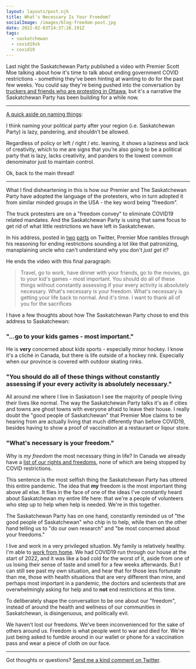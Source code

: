 ```yaml
---
layout: layouts/post.njk
title: What's Necessary Is Your Freedom?
socialImage: /images/blog-freedom-post.jpg
date: 2022-02-03T14:37:26.191Z
tags:
  - saskatchewan
  - covid19sk
  - covid19
---
```

Last night the Saskatchewan Party published a video with Premier Scott Moe talking about how it's time to talk about ending government COVID restrictions - something they've been hinting at wanting to do for the past few weeks. You could say they're being pushed into the conversation by [truckers and friends who are protesting in Ottawa](https://www.bbc.com/news/world-us-canada-60202050), but it's a narrative the Saskatchewan Party has been building for a while now.

---

[A quick aside on naming things](https://twitter.com/ichrisalt/status/1489254180548005891?s=21):

I think naming your political party after your region (i.e. Saskatchewan Party) is lazy, pandering, and shouldn't be allowed. 

Regardless of policy or left / right / etc. leaning, it shows a laziness and lack of creativity, which to me are signs that you’re also going to be a political party that is lazy, lacks creativity, and panders to the lowest common denominator just to maintain control.

Ok, back to the main thread!

---

What I find disheartening in this is how our Premier and The Saskatchewan Party have adopted the language of the protesters, who in turn adopted it from similar minded groups in the USA - the key word being "freedom".

The truck protesters are on a "freedom convey" to eliminate COVID19 related mandates. And the Saskatchewan Party is using that same focus to get rid of what little restrictions we have left in Saskatchewan.

In his address, posted in [two](https://twitter.com/premierscottmoe/status/1489045180745494529?s=21) [parts](https://twitter.com/premierscottmoe/status/1489045258553995265?s=21) on Twitter, Premier Moe rambles through his reasoning for ending restrictions sounding a lot like that patronizing, mansplaining uncle who can't understand why you don't *just get it?* 

He ends the video with this final paragraph:

> Travel, go to work, have dinner with your friends, go to the movies, go to your kid's games - most important. You should do all of these things without constantly assessing if your every activity is absolutely necessary. What's necessary is your freedom. What's necessary is getting your life back to normal. And it's time. I want to thank all of you for the sacrifices

I have a few thoughts about how The Saskatchewan Party chose to end this address to Saskatchewan:

### "...go to your kids games - most important."

He is **very** concerned about kids sports - especially minor hockey. I know it's a cliché in Canada, but there is life outside of a hockey rink. Especially when our province is covered with outdoor skating rinks.

### "You should do all of these things without constantly assessing if your every activity is absolutely necessary."

All around me where I live in Saskatoon I see the majority of people living their lives like normal. The way the Saskatchewan Party talks it's as if cities and  towns are ghost towns with everyone afraid to leave their house. I really doubt the "good people of Saskatchewan" that Premier Moe claims to be hearing from are actually living that much differently than before COVID19, besides having to show a proof of vaccination at a restaurant or liqour store.

### "What's necessary is your freedom."

Why is *my freedom* the most necessary thing in life? In Canada we already have a [list of our rights and freedoms](https://www.canada.ca/en/immigration-refugees-citizenship/services/new-immigrants/learn-about-canada/human-rights/your-rights-freedoms.html), none of which are being stopped by COVID restrictions.

This sentence is the most selfish thing the Saskatchewan Party has uttered this entire pandemic. The idea that **my** freedom is the most important thing above all else. It flies in the face of one of the ideas I've constantly heard about Saskatchewan my entire life here: that we're a people of volunteers who step up to help when help is needed. We're in this together.

The Saskatchewan Party has on one hand, constantly reminded us of "the good people of Saskatchewan" who chip in to help, while then on the other hand telling us to "do our own research" and "be most concerned about your freedoms."

I live and work in a very privileged situation. My family is relatively healthy. I'm able to [work from home](https://www.lemonproductions.ca). We had COVID19 run through our house at the start of 2022, and it was like a bad cold for the worst of it, aside from one of us losing their sense of taste and smell for a few weeks afterwards.  But I can still see past my own situation, and hear that for those less fortunate than me, those with health situations that are very different than mine, and perhaps most important in a pandemic, the doctors and scientests that are overwhelmingly asking for help and to **not** end restrictions at this time.

To deliberately shape the conversation to be one about our "freedom", instead of around the health and wellness of our communities in Saskatchewan, is disingenuous, and politically evil.

We haven't lost our freedoms. We've been inconvenienced for the sake of others around us. Freedom is what people went to war and died for. We're just being asked to fumble around in our wallet or phone for a vaccination pass and wear a piece of cloth on our face.

---

Got thoughts or questions? <a href="https://twitter.com/intent/tweet?screen_name=ichris">Send me a kind comment on Twitter</a>.
